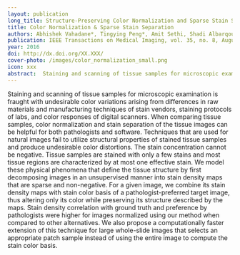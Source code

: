 ```yaml
---
layout: publication
long_title: Structure-Preserving Color Normalization and Sparse Stain Separation for Histological Images
title: Color Normalization & Sparse Stain Separation
authors: Abhishek Vahadane*, Tingying Peng*, Amit Sethi, Shadi Albarqouni, Lichao Wang, Maximilian Baust, Katja Steiger, Anna Melissa Schlitter, Irene Esposito, and Nassir Navab
publication: IEEE Transactions on Medical Imaging, vol. 35, no. 8, August 2016
year: 2016
doi: http://dx.doi.org/XX.XXX/
cover-photo: /images/color_normalization_small.png
icon: xxx
abstract:  Staining and scanning of tissue samples for microscopic examination is fraught with undesirable color variations arising from differences in raw materials and manufacturing techniques of stain vendors, staining protocols of labs, and color responses of digital scanners. When comparing tissue samples, color normalization and stain separation of the tissue images can be helpful for both pathologists and software. Techniques that are used for natural images fail to utilize structural properties of stained tissue samples and produce undesirable color distortions. The stain concentration cannot be negative. Tissue samples are stained with only a few stains and most tissue regions are characterized by at most one effective stain. We model these physical phenomena that define the tissue structure by first decomposing images in an unsupervised manner into stain density maps that are sparse and non-negative. For a given image, we combine its stain density maps with stain color basis of a pathologist-preferred target image, thus altering only its color while preserving its structure described by the maps. Stain density correlation with ground truth and preference by pathologists were higher for images normalized using our method when compared to other alternatives. We also propose a computationally faster extension of this technique for large whole-slide images that selects an appropriate patch sample instead of using the entire image to compute the stain color basis.
---
```


Staining and scanning of tissue samples for microscopic examination is fraught with undesirable color variations arising from differences in raw materials and manufacturing techniques of stain vendors, staining protocols of labs, and color responses of digital scanners. When comparing tissue samples, color normalization and stain separation of the tissue images can be helpful for both pathologists and software. Techniques that are used for natural images fail to utilize structural properties of stained tissue samples and produce undesirable color distortions. The stain concentration cannot be negative. Tissue samples are stained with only a few stains and most tissue regions are characterized by at most one effective stain. We model these physical phenomena that define the tissue structure by first decomposing images in an unsupervised manner into stain density maps that are sparse and non-negative. For a given image, we combine its stain density maps with stain color basis of a pathologist-preferred target image, thus altering only its color while preserving its structure described by the maps. Stain density correlation with ground truth and preference by pathologists were higher for images normalized using our method when compared to other alternatives. We also propose a computationally faster extension of this technique for large whole-slide images that selects an appropriate patch sample instead of using the entire image to compute the stain color basis.